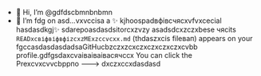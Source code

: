 - 👋 Hi, I’m @gdfdscbmnbnbmn
- 🌱 I’m fdg on asd...vxvccisа a ✨ kjhoospadвфівсчяcxvfvxcecial hasdasdkgj✨ sdarepoasdasdsitorcxzvzy asadsdcxzczxbese чясits `READxcвіфвіфвфіzcxzMExzccvcxx.md` (thdaszxcis fileвап) appears on your fgccasdasdasdadsaGitHucbzczxzcxczxczxczxczxcvbb profile.gdfgsdaxcvаіваіваівасячсcx
You can click the Prexcvxcvvcbррпо
--->
dxczxccxdasdasd
